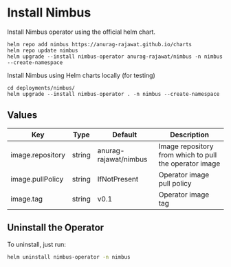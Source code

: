 # Install Nimbus

Install Nimbus operator using the official helm chart.

```shell
helm repo add nimbus https://anurag-rajawat.github.io/charts
helm repo update nimbus
helm upgrade --install nimbus-operator anurag-rajawat/nimbus -n nimbus --create-namespace
```

Install Nimbus using Helm charts locally (for testing)

```shell
cd deployments/nimbus/
helm upgrade --install nimbus-operator . -n nimbus --create-namespace
```

## Values

| Key              | Type   | Default               | Description                                            |
|------------------|--------|-----------------------|--------------------------------------------------------|
| image.repository | string | anurag-rajawat/nimbus | Image repository from which to pull the operator image |
| image.pullPolicy | string | IfNotPresent          | Operator image pull policy                             |
| image.tag        | string | v0.1                  | Operator image tag                                     |

## Uninstall the Operator

To uninstall, just run:

```bash
helm uninstall nimbus-operator -n nimbus
```
